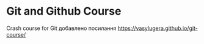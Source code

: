 # Git and Github Course

Crash course for Git
добавлено посилання https://vasylugera.github.io/git-course/
